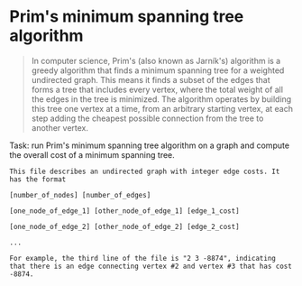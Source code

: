 # Prim's minimum spanning tree algorithm

> In computer science, Prim's (also known as Jarník's) algorithm is a greedy algorithm that finds a minimum spanning tree for a weighted undirected graph. This means it finds a subset of the edges that forms a tree that includes every vertex, where the total weight of all the edges in the tree is minimized. The algorithm operates by building this tree one vertex at a time, from an arbitrary starting vertex, at each step adding the cheapest possible connection from the tree to another vertex.

Task: run Prim's minimum spanning tree algorithm on a graph and compute the overall cost of a minimum spanning tree.

```
This file describes an undirected graph with integer edge costs. It has the format

[number_of_nodes] [number_of_edges]

[one_node_of_edge_1] [other_node_of_edge_1] [edge_1_cost]

[one_node_of_edge_2] [other_node_of_edge_2] [edge_2_cost]

...

For example, the third line of the file is "2 3 -8874", indicating that there is an edge connecting vertex #2 and vertex #3 that has cost -8874.
```
